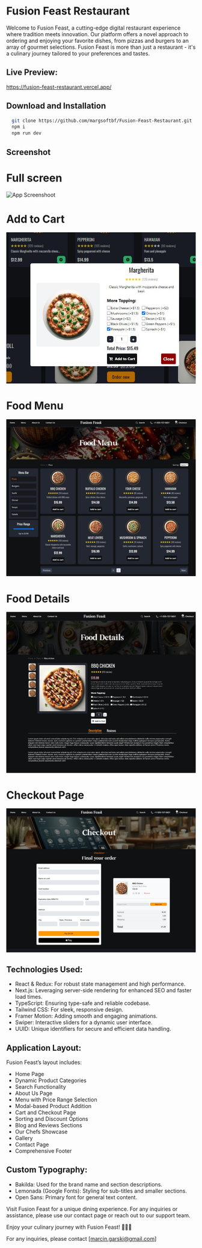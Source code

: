 # Fusion Feast Restaurant

Welcome to Fusion Feast, a cutting-edge digital restaurant experience where tradition meets innovation. Our platform offers a novel approach to ordering and enjoying your favorite dishes, from pizzas and burgers to an array of gourmet selections. Fusion Feast is more than just a restaurant - it's a culinary journey tailored to your preferences and tastes.

## Live Preview:

https://fusion-feast-restaurant.vercel.app/

## Download and Installation

```bash
  git clone https://github.com/margsoftbf/Fusion-Feast-Restaurant.git
  npm i
  npm run dev
```

## Screenshot

# Full screen
![App Screenshoot](https://github.com/margsoftbf/Fusion-Feast-Restaurant/blob/main/public/assets/screenshot/FullScreen.png)

# Add to Cart
![App Screenshoot](https://github.com/margsoftbf/Fusion-Feast-Restaurant/blob/main/public/assets/screenshot/AddToCart1.jpg?raw=true)

# Food Menu
![App Screenshoot](https://github.com/margsoftbf/Fusion-Feast-Restaurant/blob/main/public/assets/screenshot/FoodMenu.jpg?raw=true)

# Food Details
![App Screenshoot](https://github.com/margsoftbf/Fusion-Feast-Restaurant/blob/main/public/assets/screenshot/FoodDetails.jpg?raw=true)

# Checkout Page
![App Screenshoot](https://github.com/margsoftbf/Fusion-Feast-Restaurant/blob/main/public/assets/screenshot/Checkout.jpg?raw=true)


## Technologies Used:

- React & Redux: For robust state management and high performance.
- Next.js: Leveraging server-side rendering for enhanced SEO and faster load times.
- TypeScript: Ensuring type-safe and reliable codebase.
- Tailwind CSS: For sleek, responsive design.
- Framer Motion: Adding smooth and engaging animations.
- Swiper: Interactive sliders for a dynamic user interface.
- UUID: Unique identifiers for secure and efficient data handling.


## Application Layout:

Fusion Feast’s layout includes:

- Home Page
- Dynamic Product Categories
- Search Functionality
- About Us Page
- Menu with Price Range Selection
- Modal-based Product Addition
- Cart and Checkout Page
- Sorting and Discount Options
- Blog and Reviews Sections
- Our Chefs Showcase
- Gallery
- Contact Page
- Comprehensive Footer


## Custom Typography:

- Bakilda: Used for the brand name and section descriptions.
- Lemonada (Google Fonts): Styling for sub-titles and smaller sections.
- Open Sans: Primary font for general text content.



Visit Fusion Feast for a unique dining experience. For any inquiries or assistance, please use our contact page or reach out to our support team.

Enjoy your culinary journey with Fusion Feast! 🍔🍕🚀

For any inquiries, please contact [marcin.garski@gmail.com]